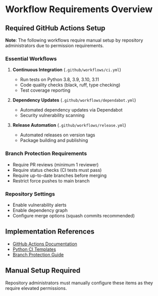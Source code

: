 # Workflow Requirements Overview

## Required GitHub Actions Setup

**Note**: The following workflows require manual setup by repository administrators due to permission requirements.

### Essential Workflows

1. **Continuous Integration** (`.github/workflows/ci.yml`)
   - Run tests on Python 3.8, 3.9, 3.10, 3.11
   - Code quality checks (black, ruff, type checking)
   - Test coverage reporting

2. **Dependency Updates** (`.github/workflows/dependabot.yml`)
   - Automated dependency updates via Dependabot
   - Security vulnerability scanning

3. **Release Automation** (`.github/workflows/release.yml`)
   - Automated releases on version tags
   - Package building and publishing

### Branch Protection Requirements

- Require PR reviews (minimum 1 reviewer)
- Require status checks (CI tests must pass)
- Require up-to-date branches before merging
- Restrict force pushes to main branch

### Repository Settings

- Enable vulnerability alerts
- Enable dependency graph
- Configure merge options (squash commits recommended)

## Implementation References

- [GitHub Actions Documentation](https://docs.github.com/en/actions)
- [Python CI Templates](https://github.com/actions/starter-workflows/tree/main/ci)
- [Branch Protection Guide](https://docs.github.com/en/repositories/configuring-branches-and-merges-in-your-repository/defining-the-mergeability-of-pull-requests/about-protected-branches)

## Manual Setup Required

Repository administrators must manually configure these items as they require elevated permissions.